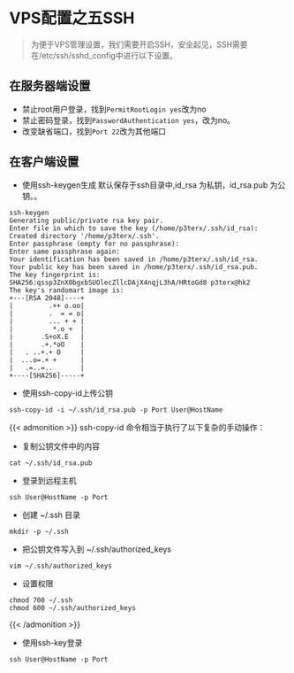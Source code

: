 # VPS配置之五SSH

> 为便于VPS管理设置，我们需要开启SSH，安全起见，SSH需要在/etc/ssh/sshd_config中进行以下设置。

## 在服务器端设置
* 禁止root用户登录，找到`PermitRootLogin yes`改为no
* 禁止密码登录，找到`PasswordAuthentication yes`，改为no。
* 改变缺省端口，找到`Port 22`改为其他端口
## 在客户端设置
* 使用ssh-keygen生成
默认保存于ssh目录中,id_rsa 为私钥，id_rsa.pub 为公钥。。
```
ssh-keygen
Generating public/private rsa key pair.
Enter file in which to save the key (/home/p3terx/.ssh/id_rsa):
Created directory '/home/p3terx/.ssh'.
Enter passphrase (empty for no passphrase):
Enter same passphrase again:
Your identification has been saved in /home/p3terx/.ssh/id_rsa.
Your public key has been saved in /home/p3terx/.ssh/id_rsa.pub.
The key fingerprint is:
SHA256:qssp3ZnX0bgxbSUOlecZllcDAjX4nqjL3hA/HRtoGd8 p3terx@hk2
The key's randomart image is:
+---[RSA 2048]----+
|         .++ o.oo|
|         .  = = o|
|         ... + + |
|          *.o +  |
|       .S+oX.E   |
|       .+.*oO    |
|   . ..+.+ O     |
|  ...o=.+ +      |
|   .=..=..       |
+----[SHA256]-----+
``` 
* 使用ssh-copy-id上传公钥
```
ssh-copy-id -i ~/.ssh/id_rsa.pub -p Port User@HostName 
```
{{< admonition >}}
ssh-copy-id 命令相当于执行了以下复杂的手动操作：
* 复制公钥文件中的内容
```
cat ~/.ssh/id_rsa.pub
```
* 登录到远程主机
```
ssh User@HostName -p Port
```
* 创建 ~/.ssh 目录
```
mkdir -p ~/.ssh
```
* 把公钥文件写入到 ~/.ssh/authorized_keys
```
vim ~/.ssh/authorized_keys
```
* 设置权限
```
chmod 700 ~/.ssh
chmod 600 ~/.ssh/authorized_keys
```
{{< /admonition >}}
* 使用ssh-key登录
```
ssh User@HostName -p Port
```


